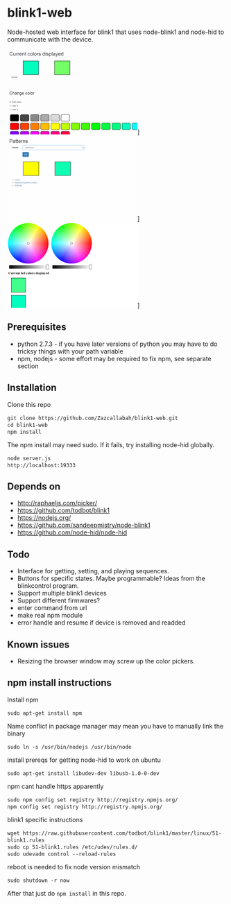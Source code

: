 # blink1-web

Node-hosted web interface for blink1 that uses node-blink1 and node-hid to communicate with the device.

![Quick change color](scr_1.png)]
![Predefined patterns](scr_2.png)]
![Color picker](scr_3.png)]


## Prerequisites

* python 2.7.3 - if you have later versions of python you may have to do tricksy things with your path variable
* npm, nodejs - some effort may be required to fix npm, see separate section


## Installation

Clone this repo

    git clone https://github.com/Zazcallabah/blink1-web.git
    cd blink1-web
    npm install

The npm install may need sudo. If it fails, try installing node-hid globally.

    node server.js
    http://localhost:19333


## Depends on

* http://raphaeljs.com/picker/
* https://github.com/todbot/blink1
* https://nodejs.org/
* https://github.com/sandeepmistry/node-blink1
* https://github.com/node-hid/node-hid

## Todo

* Interface for getting, setting, and playing sequences.
* Buttons for specific states. Maybe programmable? Ideas from the blinkcontrol program.
* Support multiple blink1 devices
* Support different firmwares?
* enter command from url
* make real npm module
* error handle and resume if device is removed and readded

## Known issues

* Resizing the browser window may screw up the color pickers.

## npm install instructions

Install npm

    sudo apt-get install npm

Name conflict in package manager may mean you have to manually link the binary

    sudo ln -s /usr/bin/nodejs /usr/bin/node

install prereqs for getting node-hid to work on ubuntu

    sudo apt-get install libudev-dev libusb-1.0-0-dev

npm cant handle https apparently

    sudo npm config set registry http://registry.npmjs.org/
    npm config set registry http://registry.npmjs.org/

blink1 specific instructions

    wget https://raw.githubusercontent.com/todbot/blink1/master/linux/51-blink1.rules
    sudo cp 51-blink1.rules /etc/udev/rules.d/
    sudo udevadm control --reload-rules

reboot is needed to fix node version mismatch

    sudo shutdown -r now
    
After that just do `npm install` in this repo.

